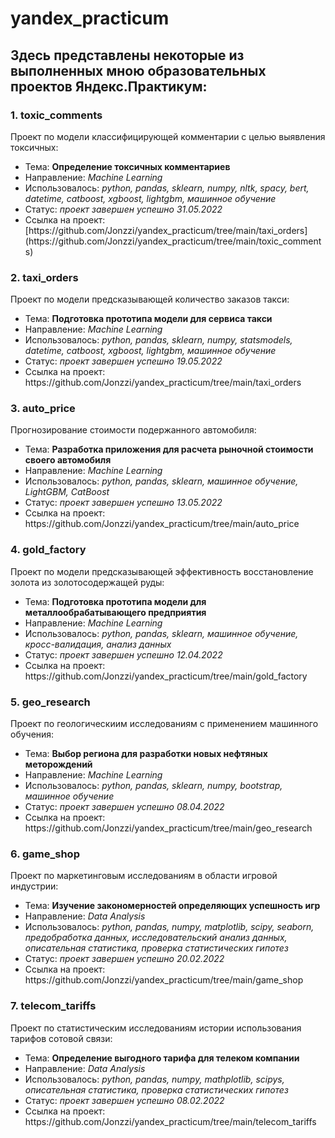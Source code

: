 <h1>yandex_practicum</h1>
<h2>Здесь представлены некоторые из выполненных мною образовательных проектов Яндекс.Практикум:</h2>

<h3>1. toxic_comments</h3>
Проект по модели классифицирующей комментарии с целью выявления токсичных:
<ul>
<li>Тема: <b>Определение токсичных комментариев</b>
<li>Направление: <i>Machine Learning</i>
<li>Использовалось: <i>python, pandas, sklearn, numpy, nltk, spacy, bert, datetime, catboost, xgboost, lightgbm, машинное обучение</i>
<li>Статус: <i>проект завершен успешно 31.05.2022</i>
<li>Ссылка на проект: [https://github.com/Jonzzi/yandex_practicum/tree/main/taxi_orders](https://github.com/Jonzzi/yandex_practicum/tree/main/toxic_comments)
</ul>

<h3>2. taxi_orders</h3>
Проект по модели предсказывающей количество заказов такси:
<ul>
<li>Тема: <b>Подготовка прототипа модели для сервиса такси</b>
<li>Направление: <i>Machine Learning</i>
<li>Использовалось: <i>python, pandas, sklearn, numpy, statsmodels, datetime, catboost, xgboost, lightgbm, машинное обучение</i>
<li>Статус: <i>проект завершен успешно 19.05.2022</i>
<li>Ссылка на проект: https://github.com/Jonzzi/yandex_practicum/tree/main/taxi_orders
</ul>

<h3>3. auto_price</h3>
Прогнозирование стоимости подержанного автомобиля:
<ul>
<li>Тема: <b>Разработка приложения для расчета рыночной стоимости своего автомобиля</b>
<li>Направление: <i>Machine Learning</i>
<li>Использовалось: <i>python, pandas, sklearn, машинное обучение, LightGBM, CatBoost</i>
<li>Статус: <i>проект завершен успешно 13.05.2022</i>
<li>Ссылка на проект: https://github.com/Jonzzi/yandex_practicum/tree/main/auto_price
</ul>

<h3>4. gold_factory</h3>
Проект по модели предсказывающей эффективность восстановление золота из золотосодержащей руды:
<ul>
<li>Тема: <b>Подготовка прототипа модели для металлообрабатывающего предприятия</b>
<li>Направление: <i>Machine Learning</i>
<li>Использовалось: <i>python, pandas, sklearn, машинное обучение, кросс-валидация, анализ данных</i>
<li>Статус: <i>проект завершен успешно 12.04.2022</i>
<li>Ссылка на проект: https://github.com/Jonzzi/yandex_practicum/tree/main/gold_factory
</ul>

<h3>5. geo_research</h3>
Проект по геологическиим исследованиям с применением машинного обучения:
<ul>
<li>Тема: <b>Выбор региона для разработки новых нефтяных меторождений</b>
<li>Направление: <i>Machine Learning</i>
<li>Использовалось: <i>python, pandas, sklearn, numpy, bootstrap, машинное обучение</i>
<li>Статус: <i>проект завершен успешно 08.04.2022</i>
<li>Ссылка на проект: https://github.com/Jonzzi/yandex_practicum/tree/main/geo_research
</ul>
  
<h3>6. game_shop</h3>
Проект по маркетинговым исследованиям в области игровой индустрии:
<ul>
<li>Тема: <b>Изучение закономерностей определяющих успешность игр</b>
<li>Направление: <i>Data Analysis</i>
<li>Использовалось: <i>python, pandas, numpy, matplotlib, scipy, seaborn, предобработка данных, исследовательский анализ данных, описательная статистика, проверка статистических гипотез</i>
<li>Статус: <i>проект завершен успешно 20.02.2022</i>
<li>Ссылка на проект: https://github.com/Jonzzi/yandex_practicum/tree/main/game_shop
</ul>
  
<h3>7. telecom_tariffs</h3>
Проект по статистическим исследованиям истории использования тарифов сотовой связи:
<ul>
<li>Тема: <b>Определение выгодного тарифа для телеком компании</b>
<li>Направление: <i>Data Analysis</i>
<li>Использовалось: <i>python, pandas, numpy, mathplotlib, scipys, описательная статистика, проверка статистических гипотез</i>
<li>Статус: <i>проект завершен успешно 08.02.2022</i>
<li>Ссылка на проект: https://github.com/Jonzzi/yandex_practicum/tree/main/telecom_tariffs
</ul>
